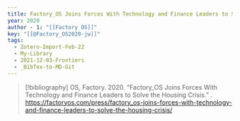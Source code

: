 ```yaml
---
title: Factory_OS Joins Forces With Technology and Finance Leaders to Solve the Housing Crisis
year: 2020
author - 1: "[[Factory OS]]"
key: "[[@Factory_OS2020-jw]]"
tags:
  - Zotero-Import-Feb-22
  - My-Library
  - 2021-12-03-Frontiers
  - _BibTex-to-MD-Git
---
```


> [!bibliography]
> OS, Factory. 2020. “Factory_OS Joins Forces With Technology and Finance Leaders to Solve the Housing Crisis.” . https://factoryos.com/press/factory_os-joins-forces-with-technology-and-finance-leaders-to-solve-the-housing-crisis/